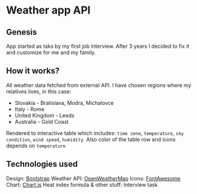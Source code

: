 # Weather app API

## Genesis
App started as taks by my first job interview.
After 3 years I decided to fix it and customize for me and my family.

## How it works?
All weather data fetched from external API.
I have chosen regions where my relatives lives, in this case:
- Slovakia - Bratislava, Modra, Michalovce
- Italy - Rome
- United Kingdom - Leeds
- Australia - Gold Coast

Rendered to interactive table which includes: `time zone`, `temperature`, `sky condition`, `wind speed`, `humidity`.
Also color of the table row and icons depends on `temperature`

## Technologies used
Design: [Bootstrap](https://getbootstrap.com/)
Weather API: [OpenWeatherMap](https://openweathermap.org/)
Icons: [FontAwesome](https://fontawesome.com/)
Chart: [Chart.js](https://www.chartjs.org/)
Heat index formula & other stuff: Interview task
